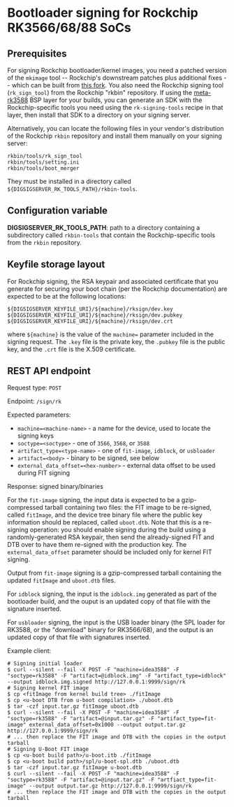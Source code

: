 # Bootloader signing for Rockchip RK3566/68/88 SoCs

## Prerequisites
For signing Rockchip bootloader/kernel images, you need a patched version
of the `mkimage` tool -- Rockchip's downstream patches plus additional fixes --
which can be built from [this fork](https://github.com/madisongh/u-boot-rockchip-downstream).
You also need the Rockchip signing tool (`rk_sign_tool`) from the Rockchip "rkbin"
repository.  If using the [meta-rk3588](https://github.com/madisongh/meta-rk3588)
BSP layer for your builds, you can generate an SDK with the Rockchip-specific
tools you need using the `rk-signing-tools` recipe in that layer, then install
that SDK to a directory on your signing server.

Alternatively, you can locate the following files in your vendor's distribution
of the Rockchip `rkbin` repository and install them manually on your signing
server:

    rkbin/tools/rk_sign_tool
    rkbin/tools/setting.ini
    rkbin/tools/boot_merger

They must be installed in a directory called `${DIGSIGSERVER_RK_TOOLS_PATH}/rkbin-tools`.

## Configuration variable
**DIGSIGSERVER_RK_TOOLS_PATH**: path to a directory containing a subdirectory
called `rkbin-tools` that contain the Rockchip-specific tools from the `rkbin`
repository.

## Keyfile storage layout
For Rockchip signing, the RSA keypair and associated certificate that you generate
for securing your boot chain (per the Rockchip documentation) are expected to be
at the following locations:

    ${DIGSIGSERVER_KEYFILE_URI}/${machine}/rksign/dev.key
    ${DIGSIGSERVER_KEYFILE_URI}/${machine}/rksign/dev.pubkey
    ${DIGSIGSERVER_KEYFILE_URI}/${machine}/rksign/dev.crt

where `${machine}` is the value of the `machine=` parameter included in the signing request.
The `.key` file is the private key, the `.pubkey` file is the public key, and the `.crt`
file is the X.509 certificate.

## REST API endpoint

Request type: `POST`

Endpoint: `/sign/rk`

Expected parameters:
* `machine=<machine-name>` - a name for the device, used to locate the signing keys
* `soctype=<soctype>` - one of `3566`, `3568`, or `3588`
* `artifact_type=<type-name>` - one of `fit-image`, `idblock`, or `usbloader`
* `artifact=<body>` - binary to be signed, see below
* `external_data_offset=<hex-number>` - external data offset to be used during FIT signing

Response: signed binary/binaries

For the `fit-image` signing, the input data is expected to be a gzip-compressed tarball
containing two files: the FIT image to be re-signed, called `fitImage`, and the
device tree binary file where the public key information should be replaced, called
`uboot.dtb`.  Note that this is a re-signing operation: you should enable signing
during the build using a randomly-generated RSA keypair, then send the already-signed
FIT and DTB over to have them re-signed with the production key.  The `external_data_offset`
parameter should be included only for kernel FIT signing.

Output from `fit-image` signing is a gzip-compressed tarball containing the updated
`fitImage` and `uboot.dtb` files.

For `idblock` signing, the input is the `idblock.img` generated as part of the
bootloader build, and the ouput is an updated copy of that file with the signature
inserted.

For `usbloader` signing, the input is the USB loader binary (the SPL loader for RK3588,
or the "download" binary for RK3566/68), and the output is an updated copy of that
file with signatures inserted.

Example client:

    # Signing initial loader
    $ curl --silent --fail -X POST -F "machine=idea3588" -F "soctype=rk3588" -F "artifact=@idblock.img" -F "artifact_type=idblock" --output idblock.img.signed http://127.0.0.1:9999/sign/rk
    # Signing kernel FIT image
    $ cp <fitImage from kernel build tree> ./fitImage
    $ cp <u-boot DTB from u-boot compilation> ./uboot.dtb
    $ tar -czf input.tar.gz fitImage uboot.dtb
    $ curl --silent --fail -X POST -F "machine=idea3588" -F "soctype=rk3588" -F "artifact=@input.tar.gz" -F "artifact_type=fit-image" external_data_offset=0x1000 --output output.tar.gz http://127.0.0.1:9999/sign/rk
    # ... then replace the FIT image and DTB with the copies in the output tarball
    # Signing U-Boot FIT image
    $ cp <u-boot build path>/u-boot.itb ./fitImage
    $ cp <u-boot build path>/spl/u-boot-spl.dtb ./uboot.dtb
    $ tar -czf input.tar.gz fitImage u-boot.dtb
    $ curl --silent --fail -X POST -F "machine=idea3588" -F "soctype=rk3588" -F "artifact=@input.tar.gz" -F "artfiact_type=fit-image" --output output.tar.gz http://127.0.0.1:9999/sign/rk
    # ... then replace the FIT image and DTB with the copies in the output tarball
